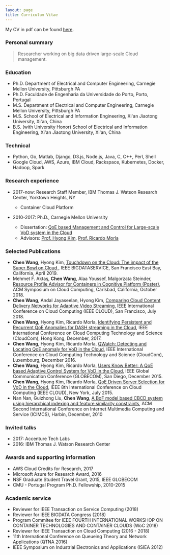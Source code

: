 ```yaml
---
layout: page
title: Curriculum Vitae
---
```


My CV in pdf can be found [here]({{site.baseurl}}/pdfs/chenw.cv.2018.pdf).
### Personal summary

> Researcher working on big data driven large-scale Cloud management.

### Education
- Ph.D. Department of Electrical and Computer Engineering, Carnegie Mellon University, Pittsburgh PA
- Ph.D. Faculdade de Engenharia da Universidade do Porto, Porto, Portugal
- M.S. Department of Electrical and Computer Engineering, Carnegie Mellon University, Pittsburgh PA
- M.S. School of Electrical and Information Engineering, Xi'an Jiaotong University, Xi'an, China
- B.S. (with University Honor) School of Electrical and Information Engineering, Xi'an Jiaotong University, Xi'an, China

### Technical

- Python, Go, Matlab, Django, D3.js, Node.js, Java, C, C++, Perl, Shell
- Google Cloud, AWS, Azure, IBM Cloud, Rackspace, Kubernetes, Docker, Hadoop, Spark

### Research experience

- 2017-now: Research Staff Member, IBM Thomas J. Watson Research Center, Yorktown Heights, NY
    - Container Cloud Platform

- 2010-2017: Ph.D., Carnegie Mellon University
    - Dissertation: [QoE based Management and Control for Large-scale VoD system in the Cloud](http://repository.cmu.edu/dissertations/1018/)
    - Advisors: [Prof. Hyong Kim](http://www.ece.cmu.edu/directory/department/faculty/K/Hyong_Kim_81.html), [Prof. Ricardo Morla](https://sites.google.com/site/ricardomorla/)

### Selected Publications

- **Chen Wang**, Hyong Kim, [Touchdown on the Cloud: The impact of the Super Bowl on Cloud ]({{site.baseurl}}/pdfs/chenw.bds.2019.pdf), IEEE BIGDATASERVICE, San Francisco East Bay, California, April 2019.
- Mehmet F. Aktaş, **Chen Wang**, Alaa Youssef, Malgorzata Steinder, [Resource Profile Advisor for Containers in Cognitive Platform (Poster)]({{site.baseurl}}/pdfs/mehmet.socc.2018.pdf), ACM Symposium on Cloud Computing, Carlsbad, California, October 2018.
- **Chen Wang**, Andal Jayaseelan, Hyong Kim, [Comparing Cloud Content Delivery Networks for Adaptive Video Streaming]({{site.baseurl}}/pdfs/chenw.cloud.2018.pdf), IEEE International Conference on Cloud Computing (IEEE CLOUD), San Francisco, July 2018.
- **Chen Wang**, Hyong Kim, Ricardo Morla, [Identifying Persistent and Recurrent QoE Anomalies for DASH streaming in the Cloud]({{site.baseurl}}/pdfs/chenw.cloudcom.2017.pdf), IEEE International Conference on Cloud Computing Technology and Science (CloudCom), Hong Kong, December, 2017.
- **Chen Wang**, Hyong Kim, Ricardo Morla, [QWatch: Detecting and Locating QoE anomaly for VoD in the Cloud]({{site.baseurl}}/pdfs/chenw.cloudcom.2016.pdf),  IEEE International Conference on Cloud Computing Technology and Science (CloudCom), Luxembourg, December 2016.
- **Chen Wang**, Hyong Kim, Ricardo Morla, [Users Know Better: A QoE based Adaptive Control System for VoD in the Cloud]({{site.baseurl}}/pdfs/chenw.globecom.2015.pdf), IEEE Global Communication Conference (GLOBECOM), San Diego, December 2015.
- **Chen Wang**, Hyong Kim, Ricardo Morla, [QoE Driven Server Selection for VoD in the Cloud]({{site.baseurl}}/pdfs/chenw.cloud.2015.pdf), IEEE 8th International Conference on Cloud Computing (IEEE CLOUD), New York, July 2015.
- Nan Nan, Guizhong Liu, **Chen Wang**, [A BoF model based CBCD system using hierarchical indexing and feature similarity constraints]({{site.baseurl}}/pdfs/nannan.icimcs.2010.pdf), ACM Second International Conference on Internet Multimedia Computing and Service (ICIMCS), Harbin, December, 2010

### Invited talks
- 2017: Accenture Tech Labs
- 2016: IBM Thomas J. Watson Research Center

### Awards and supporting information

- AWS Cloud Credits for Research, 2017
- Microsoft Azure for Research Award, 2016
- NSF Graduate Student Travel Grant, 2015, IEEE GLOBECOM
- CMU - Portugal Program Ph.D. Fellowship, 2010-2015

### Academic service

- Reviewer for IEEE Transaction on Service Computing (2018)
- Reviewer for IEEE BIGDATA Congress (2018)
- Program Commitee for IEEE FOURTH INTERNATIONAL WORKSHOP ON CONTAINER TECHNOLOGIES AND CONTAINER CLOUDS (WoC 2018)
- Reviewer for IEEE Transaction on Cloud Computing (2016 - 2018)
- 11th International Conference on Queueing Theory and Network Applications (QTNA 2016)
- IEEE Symposium on Industrial Electronics and Applications (ISIEA 2012) 

